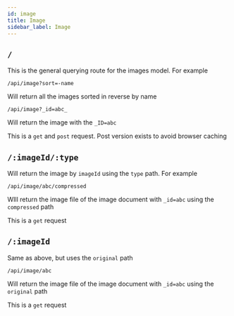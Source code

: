 ```yaml
---
id: image
title: Image
sidebar_label: Image
---
```


## `/`

This is the general querying route for the images model. For example
```
/api/image?sort=-name
```
Will return all the images sorted in reverse by name
```
/api/image?_id=abc_
```
Will return the image with the `_ID=abc`

This is a `get` and `post` request. Post version exists to avoid browser caching

## `/:imageId/:type`

Will return the image by `imageId` using the `type` path. For example

```
/api/image/abc/compressed
```
WIll return the image file of the image document with `_id=abc` using the `compressed` path

This is a `get` request

## `/:imageId`

Same as above, but uses the `original` path

```
/api/image/abc
```
Will return the image file of the image document with `_id=abc` using the `original` path

This is a `get` request